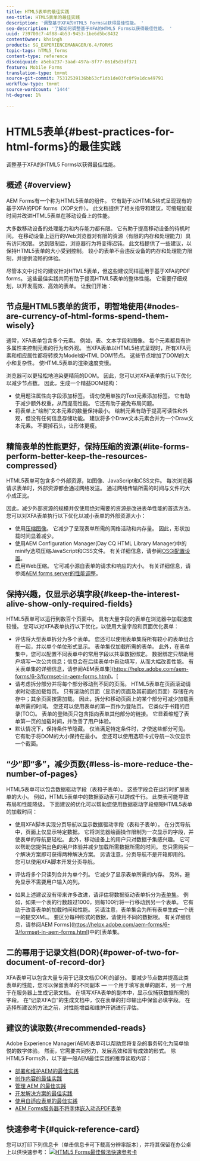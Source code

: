 ```yaml
---
title: HTML5表单的最佳实践
seo-title: HTML5表单的最佳实践
description: '调整基于XFA的HTML5 Forms以获得最佳性能。 '
seo-description: '了解如何调整基于XFA的HTML5 Forms以获得最佳性能。 '
uuid: 739700c7-4f88-4b53-9453-1be6d5bc8432
contentOwner: khsingh
products: SG_EXPERIENCEMANAGER/6.4/FORMS
topic-tags: hTML5_forms
content-type: reference
discoiquuid: a5eba237-3aad-497a-8f77-061d5d3df371
feature: Mobile Forms
translation-type: tm+mt
source-git-commit: 75312539136bb53cf1db1de03fc0f9a1dca49791
workflow-type: tm+mt
source-wordcount: '1444'
ht-degree: 1%

---
```



# HTML5表单{#best-practices-for-html-forms}的最佳实践

调整基于XFA的HTML5 Forms以获得最佳性能。

## 概述 {#overview}

AEM Forms有一个称为HTML5表单的组件。 它有助于以HTML5格式呈现现有的基于XFA的PDF forms（XDP文件）。 此文档提供了相关指导和建议，可缩短加载时间并改进HTML5表单在移动设备上的性能。

大多数移动设备的处理能力和内存能力都有限。 它有助于提高移动设备的待机时间。 在移动设备上运行的Web浏览器对有限的资源（有限的内存和处理能力）具有访问权限。 达到限制后，浏览器行为将变得迟钝。 此文档提供了一些建议，以保持HTML5表单的大小受到控制。 较小的表单不会违反设备的内存和处理能力限制，并提供流畅的体验。

尽管本文中讨论的建议针对HTML5表单，但这些建议同样适用于基于XFA的PDF forms。 这些最佳实践共同有助于提高HTML5表单的整体性能。 它需要仔细规划，以开发高效、高效的表单。 让我们开始：

## 节点是HTML5表单的货币，明智地使用{#nodes-are-currency-of-html-forms-spend-them-wisely}

通常，XFA表单包含多个元素。 例如，表、文本字段和图像。 每个元素都具有许多属性来控制元素的行为和外观。 当XFA表单以HTML5格式呈现时，所有XFA元素和相应属性都将转换为Model或HTML DOM节点。 这些节点增加了DOM的大小和复杂性。 使HTML5表单的渲染速度变慢。

浏览器可以更轻松地渲染更精简的DOM。 因此，您可以对XFA表单执行以下优化以减少节点数。 因此，生成一个精益DOM结构：

* 使用题注属性向字段添加标签。 请勿使用单独的Text元素添加标签。 它有助于减少额外权重，从而提高性能。 它还有助于避免布局问题。
* 将表单上“绘制”文本元素的数量保持最小。 绘制元素有助于提高可读性和外观，但没有任何信息存储功能。 建议将多个Draw文本元素合并为一个Draw文本元素。 不要掉石头，让形体更瘦。

## 精简表单的性能更好，保持压缩的资源{#lite-forms-perform-better-keep-the-resources-compressed}

HTML5表单可包含多个外部资源，如图像、JavaScript和CSS文件。 每次浏览器请求表单时，外部资源都会通过网络发送。 通过网络传输所需的时间与文件的大小成正比。

因此，减少外部资源的规模并仅使用绝对需要的资源是改进表单性能的首选方法。 您可以对XFA表单执行以下优化以减小表单的外部资源大小：

* 使用[压缩图像](/help/assets/best-practices-for-optimizing-the-quality-of-your-images.md)。 它减少了呈现表单所需的网络活动和内存量。 因此，形状加载时间显着减少。
* 使用AEM Configuration Manager(Day CQ HTML Library Manager)中的minify选项压缩JavaScript和CSS文件。 有关详细信息，请参阅[OSGi配置设置](/help/sites-deploying/osgi-configuration-settings.md)。
* 启用Web压缩。 它可减小源自表单的请求和响应的大小。 有关详细信息，请参阅[AEM forms server的性能调整](https://helpx.adobe.com/cn/aem-forms/6-3/performance-tuning-aem-forms.html)。

## 保持兴趣，仅显示必填字段{#keep-the-interest-alive-show-only-required-fields}

HTML5表单可以运行到数百个页面中。 具有大量字段的表单在浏览器中加载速度较慢。 您可以对XFA表单执行以下优化，以使用大量字段和页面优化表单：

* 评估将大型表单拆分为多个表单。 您还可以使用表单集将所有较小的表单组合在一起，并以单个单位形式显示。 表单集仅加载所需的表单。 此外，在表单集中，您可以配置不同表单中的常用字段以共享数据绑定。 数据绑定只帮助用户填写一次公共信息；信息会在后续表单中自动填写，从而大幅改善性能。 有关表单集的详细信息，请参阅AEM表单集](https://helpx.adobe.com/aem-forms/6-3/formset-in-aem-forms.html)。[
* 请考虑拆分部分并将每个部分移动到不同的页面。 HTML5表单在页面滚动请求时动态加载每页。 只有滚动的页面（显示的页面及其前面的页面）存储在内存中；其余页面按需加载。 因此，拆分和移动页面上的某个部分可减少加载表单所需的时间。 您还可以使用表单的第一页作为登陆页。 它类似于书籍的目录(TOC)。 表单的登陆页只包含指向表单其他部分的链接。 它显着缩短了表单第一页的加载时间，并改善了用户体验。
* 默认情况下，保持条件节隐藏。 仅当满足特定条件时，才使这些部分可见。 它有助于将DOM的大小保持在最小。 您还可以使用选项卡式导航一次仅显示一个截面。

## “少”即“多”，减少页数{#less-is-more-reduce-the-number-of-pages}

HTML5表单可以包含数据驱动字段（表和子表单）。 这些字段会在运行时扩展表单的大小。 例如，HTML5表单中的数据驱动表可以跨成千行。 此类表可能导致布局和性能降级。 下面建议的优化可以帮助您使用数据驱动字段缩短HTML5表单的加载时间：

* 使用XFA脚本实现分页导航以显示数据驱动字段（表和子表单）。 在分页导航中，页面上仅显示特定数据。 它将浏览器绘画操作限制为一次显示的字段，并使表单的导航更轻松。 此外，移动设备上的用户只对数据子集感兴趣。 它可以帮助您提供出色的用户体验并减少加载所需数据所需的时间。 您只需购买一个解决方案即可获得两种解决方案。  另请注意，分页导航不是开箱即用的。 您可以使用XFA脚本开发分页导航。

* 评估将多个只读列合并为单个列。 它减少了显示表单所需的内存。 另外，避免显示不需要用户输入的列。
* 如果上述建议没有带来许多改进，请评估将数据驱动表单拆分为[表单集](https://helpx.adobe.com/aem-forms/6-3/formset-in-aem-forms.html)。 例如，如果一个表的行数超过1000，则每100行将一行移动到另一个表单。 它有助于改善表单的加载时间和性能。  另请注意，表单集会为所有表单生成一个统一的提交XML。 要区分每种形式的数据，请使用不同的数据根。 有关详细信息，请参阅AEM Forms](https://helpx.adobe.com/aem-forms/6-3/formset-in-aem-forms.html)中的[表单集。

## 二的幂用于记录文档(DOR){#power-of-two-for-document-of-record-dor}

XFA表单可以包含大量专用于记录文档(DOR)的部分。 要减少节点数并提高此类表单的性能，您可以保留表单的不同副本 — 一个用于填写表单的副本，另一个用于在服务器上生成记录文档。 在填写XFA表单的副本中，显示仅捕获数据所需的字段。 在“记录XFA自”的生成文档中，仅在表单的打印输出中保留必填字段。 在选择所建议的方法之前，对性能增益和维护开销进行评估。

## 建议的读取数{#recommended-reads}

Adobe Experience Manager(AEM)表单可以帮助您将复杂的事务转化为简单愉悦的数字体验。 然而，它需要共同努力，发展高效和富有成效的形式。 除HTML5 Forms外，以下是一般AEM最佳实践的推荐读取内容：

* [部署和维护AEM的最佳实践](/help/sites-deploying/best-practices.md)
* [创作内容的最佳实践](/help/sites-authoring/best-practices.md)
* [管理 AEM 的最佳实践](/help/sites-administering/administer-best-practices.md)
* [开发解决方案的最佳实践](/help/sites-developing/best-practices.md)
* [使用自适应表单的最佳实践](/help/forms/using/adaptive-forms-best-practices.md)
* [AEM Forms服务器不将字体嵌入动态PDF表单](https://helpx.adobe.com/aem-forms/kb/aem-forms-server-does-not-embed-fonts-to-dynamic-pdf-form.html)

## 快速参考卡{#quick-reference-card}

您可以打印下列信息卡（单击信息卡可下载高分辨率版本），并将其保留在办公桌上以供快速参考：
[ ![HTML5 Forms最佳做法快速参考卡](do-not-localize/best-practices_reference_card.png)](assets/html5_forms_best_practices_reference_card.pdf)